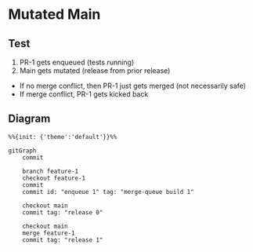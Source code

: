 # Mutated Main

## Test

1. PR-1 gets enqueued (tests running)
2. Main gets mutated (release from prior release)
* If no merge conflict, then PR-1 just gets merged (not necessarily safe)
* If merge conflict, PR-1 gets kicked back

## Diagram

```mermaid
%%{init: {'theme':'default'}}%%

gitGraph
    commit

    branch feature-1
    checkout feature-1
    commit
    commit id: "enqueue 1" tag: "merge-queue build 1"

    checkout main
    commit tag: "release 0"

    checkout main
    merge feature-1
    commit tag: "release 1"
```